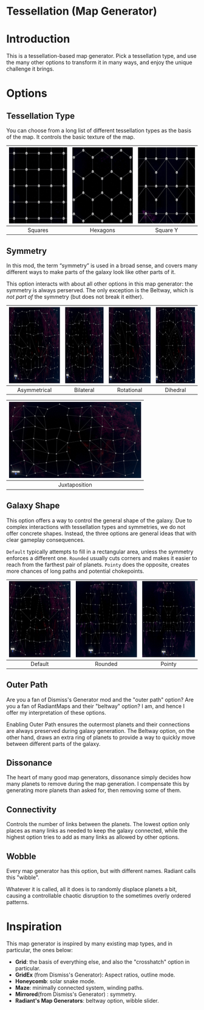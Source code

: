 Tessellation (Map Generator)
============================

# Introduction
This is a tessellation-based map generator. Pick a tessellation type, and use the many other options to transform it in many ways, and enjoy the unique challenge it brings.

# Options
## Tessellation Type
You can choose from a long list of different tessellation types as the basis of the map. It controls the basic texture of the map.

| <img src="Tessellation%20Types/1.jpg?raw=true" alt="Squares" height=200> | <img src="Tessellation%20Types/2.jpg?raw=true" alt="Hexagons" height=200> |<img src="Tessellation%20Types/101.jpg?raw=true" alt="Square Y" height=200> |
|:--:|:--:|:--:|
| Squares | Hexagons | Square Y |

## Symmetry
In this mod, the term “symmetry” is used in a broad sense, and covers many different ways to make parts of the galaxy look like other parts of it.

This option interacts with about all other options in this map generator: the symmetry is always perserved. The only exception is the Beltway, which is *not part of* the symmetry (but does not break it either).

| <img src="Symmetries/100.jpg?raw=true" alt="Asymmetrical" height=200> | <img src="Symmetries/150.jpg?raw=true" alt="Bilateral" height=200> |<img src="Symmetries/200.jpg?raw=true" alt="Rotational" height=200> |<img src="Symmetries/250.jpg?raw=true" alt="Dihedral" height=200> |
|:--:|:--:|:--:|:--:|
| Asymmetrical | Bilateral | Rotational | Dihedral |

| <img src="Symmetries/10000.jpg?raw=true" alt="Juxtaposition" height=200> |
|:--:|
| Juxtaposition |

## Galaxy Shape
This option offers a way to control the general shape of the galaxy. Due to complex interactions with tessellation types and symmetries, we do not offer concrete shapes. Instead, the three options are general ideas that with clear gameplay consequences.

`Default` typically attempts to fill in a rectangular area, unless the symmetry enforces a different one. `Rounded` usually cuts corners and makes it easier to reach from the farthest pair of planets. `Pointy` does the opposite, creates more chances of long paths and potential chokepoints.

| <img src="Symmetries/150.jpg?raw=true" alt="Default" height=200> |<img src="Galaxy%20Shapes/2.jpg?raw=true" alt="Rounded" height=200> |<img src="Galaxy%20Shapes/3.jpg?raw=true" alt="Pointy" height=200> |
|:--:|:--:|:--:|
| Default | Rounded | Pointy |

## Outer Path
Are you a fan of Dismiss's Generator mod and the "outer path" option? Are you a fan of RadiantMaps and their "beltway" option? I am, and hence I offer my interpretation of these options.

Enabling Outer Path ensures the outermost planets and their connections are always preserved during galaxy generation. The Beltway option, on the other hand, draws an extra ring of planets to provide a way to quickly move between different parts of the galaxy.

## Dissonance
The heart of many good map generators, dissonance simply decides how many planets to remove during the map generation. I compensate this by generating more planets than asked for, then removing some of them.

## Connectivity
Controls the number of links between the planets. The lowest option only places as many links as needed to keep the galaxy connected, while the highest option tries to add as many links as allowed by other options.

## Wobble
Every map generator has this option, but with different names. Radiant calls this "wibble".

Whatever it is called, all it does is to randomly displace planets a bit, causing a controllable chaotic disruption to the sometimes overly ordered patterns.

# Inspiration
This map generator is inspired by many existing map types, and in particular, the ones below:

* **Grid**: the basis of everything else, and also the "crosshatch" option in particular.
* **GridEx** (from Dismiss's Generator): Aspect ratios, outline mode.
* **Honeycomb**: solar snake mode.
* **Maze**: minimally connected system, winding paths.
* **Mirrored**(from Dismiss's Generator) : symmetry.
* **Radiant's Map Generators**: beltway option, wibble slider.
